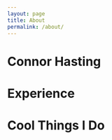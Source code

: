 ```yaml
---
layout: page
title: About
permalink: /about/
---
```


# Connor Hasting


# Experience


# Cool Things I Do
